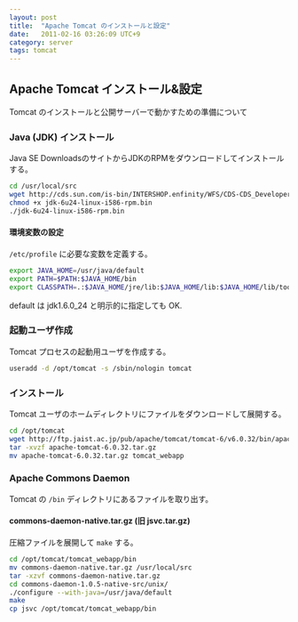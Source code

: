```yaml
---
layout: post
title:  "Apache Tomcat のインストールと設定"
date:   2011-02-16 03:26:09 UTC+9
category: server
tags: tomcat
---
```


## Apache Tomcat インストール&設定

Tomcat のインストールと公開サーバーで動かすための準備について

### Java (JDK) インストール

Java SE DownloadsのサイトからJDKのRPMをダウンロードしてインストールする。

```sh
cd /usr/local/src
wget http://cds.sun.com/is-bin/INTERSHOP.enfinity/WFS/CDS-CDS_Developer-Site/en_US/-/USD/VerifyItem-Start/jdk-6u24-linux-i586-rpm.bin?BundledLineItemUUID=5aOJ_hCunKwAAAEuhUVZCyxN&OrderID=C5iJ_hCuq2IAAAEubkVZCyxN&ProductID=xpeJ_hCwsEQAAAEtAMoADqmS&FileName=/jdk-6u24-linux-i586-rpm.bin
chmod +x jdk-6u24-linux-i586-rpm.bin
./jdk-6u24-linux-i586-rpm.bin
```

#### 環境変数の設定

`/etc/profile` に必要な変数を定義する。

```sh
export JAVA_HOME=/usr/java/default
export PATH=$PATH:$JAVA_HOME/bin
export CLASSPATH=.:$JAVA_HOME/jre/lib:$JAVA_HOME/lib:$JAVA_HOME/lib/tools.jar
```

default は jdk1.6.0_24 と明示的に指定しても OK.

### 起動ユーザ作成

Tomcat プロセスの起動用ユーザを作成する。

```sh
useradd -d /opt/tomcat -s /sbin/nologin tomcat
```

### インストール

Tomcat ユーザのホームディレクトリにファイルをダウンロードして展開する。

```sh
cd /opt/tomcat
wget http://ftp.jaist.ac.jp/pub/apache/tomcat/tomcat-6/v6.0.32/bin/apache-tomcat-6.0.32.tar.gz
tar -xvzf apache-tomcat-6.0.32.tar.gz
mv apache-tomcat-6.0.32.tar.gz tomcat_webapp
```

### Apache Commons Daemon

Tomcat の `/bin` ディレクトリにあるファイルを取り出す。

#### commons-daemon-native.tar.gz (旧 jsvc.tar.gz)

圧縮ファイルを展開して `make` する。

```sh
cd /opt/tomcat/tomcat_webapp/bin
mv commons-daemon-native.tar.gz /usr/local/src
tar -xzvf commons-daemon-native.tar.gz
cd commons-daemon-1.0.5-native-src/unix/
./configure --with-java=/usr/java/default
make
cp jsvc /opt/tomcat/tomcat_webapp/bin
```

